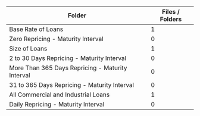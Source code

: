 | Folder                                           |   Files / Folders |
|--------------------------------------------------|-------------------|
| Base Rate of Loans                               |                 1 |
| Zero Repricing - Maturity Interval               |                 0 |
| Size of Loans                                    |                 1 |
| 2 to 30 Days Repricing - Maturity Interval       |                 0 |
| More Than 365 Days Repricing - Maturity Interval |                 0 |
| 31 to 365 Days Repricing - Maturity Interval     |                 0 |
| All Commercial and Industrial Loans              |                 1 |
| Daily Repricing - Maturity Interval              |                 0 |